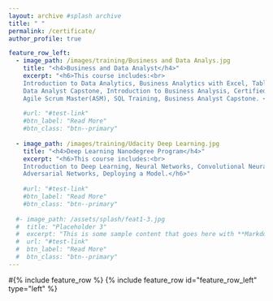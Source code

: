 ```yaml
---
layout: archive #splash archive
title: " "
permalink: /certificate/
author_profile: true

feature_row_left:
  - image_path: /images/training/Business and Data Analys.jpg
    title: "<h4>Business and Data Analyst</h4>"
    excerpt: "<h6>This course includes:<br>
    Introduction to Data Analytics, Business Analytics with Excel, Tableau Training, Power bi, Data Science with R Programing,
    Data Analyst Capstone, Introduction to Business Analysis, Certified Business Analysis Professional (CBAP) Certification,
    Agile Scrum Master(ASM), SQL Training, Business Analyst Capstone. </h6>"
    
    #url: "#test-link"
    #btn_label: "Read More"
    #btn_class: "btn--primary"
    
  - image_path: /images/training/Udacity Deep Learning.jpg
    title: "<h4>Deep Learning Nanodegree Program</h4>"
    excerpt: "<h6>This course includes:<br>
    Introduction to Deep Learning, Neural Networks, Convolutional Neural Networks, Recurrent Neural Networks, Generative 
    Adversarial Networks, Deploying a Model.</h6>"
    
    #url: "#test-link"
    #btn_label: "Read More"
    #btn_class: "btn--primary"
    
  #- image_path: /assets/splash/feat1-3.jpg
  #  title: "Placeholder 3"
  #  excerpt: "This is some sample content that goes here with **Markdown** formatting."
  #  url: "#test-link"
  #  btn_label: "Read More"
  #  btn_class: "btn--primary"
---
```


#{% include feature_row %}
{% include feature_row id="feature_row_left" type="left" %}
